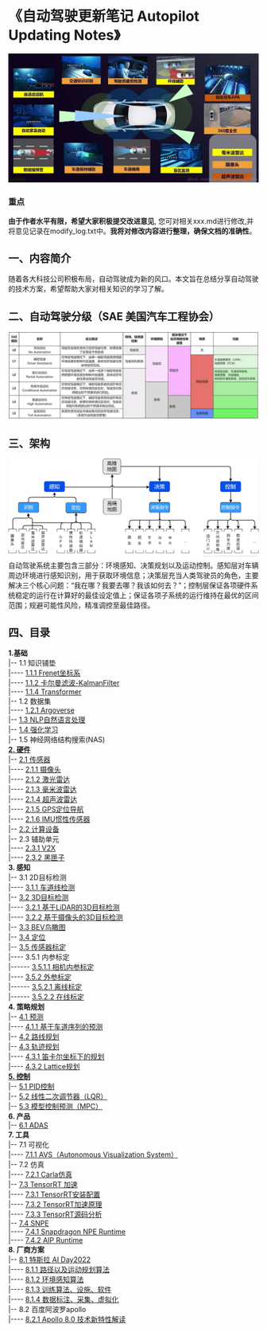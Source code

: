 # 《自动驾驶更新笔记 Autopilot Updating Notes》

![封面](./imgs/1.jpg)
### 重点
**由于作者水平有限，希望大家积极提交改进意见**, 您可对相关xxx.md进行修改,并将意见记录在modify_log.txt中。**我将对修改内容进行整理，确保文档的准确性**。

## 一、内容简介
随着各大科技公司积极布局，自动驾驶成为新的风口。本文旨在总结分享自动驾驶的技术方案，希望帮助大家对相关知识的学习了解。

## 二、自动驾驶分级（SAE 美国汽车工程协会）
![自动驾驶分级](./imgs/2.jpg)

## 三、架构
![架构](./imgs/3.jpg)
自动驾驶系统主要包含三部分：环境感知、决策规划以及运动控制。感知层对车辆周边环境进行感知识别，用于获取环境信息；决策层充当人类驾驶员的角色，主要解决三个核心问题：“我在哪？我要去哪？我该如何去？”；控制层保证各项硬件系统稳定的运行在计算好的最佳设定值上；保证各项子系统的运行维持在最优的区间范围；规避可能性风险，精准调控至最佳路径。


## 四、目录

**1.基础** \
|-- 1.1 知识铺垫 \
|---- [1.1.1 Frenet坐标系](./ch01_%E5%9F%BA%E7%A1%80/1.1%20%E7%9F%A5%E8%AF%86%E9%93%BA%E5%9E%AB/1.1.1%20Frenet%E5%9D%90%E6%A0%87%E7%B3%BB/readme.md) \
|---- [1.1.2 卡尔曼滤波-KalmanFilter](./ch01_%E5%9F%BA%E7%A1%80/1.1%20%E7%9F%A5%E8%AF%86%E9%93%BA%E5%9E%AB/1.1.2%20%E5%8D%A1%E5%B0%94%E6%9B%BC%E6%BB%A4%E6%B3%A2-KalmanFilter/readme.md) \
|---- [1.1.4 Transformer](./ch01_%E5%9F%BA%E7%A1%80/1.1%20%E7%9F%A5%E8%AF%86%E9%93%BA%E5%9E%AB/1.1.4%20Transformer/readme.md) \
|-- 1.2 数据集 \
|---- [1.2.1 Argoverse](./ch01_%E5%9F%BA%E7%A1%80/1.2%20%E6%95%B0%E6%8D%AE%E9%9B%86/1.2.1%20Argoverse.md) \
|-- [1.3 NLP自然语言处理](./ch01_%E5%9F%BA%E7%A1%80/1.3%20NLP%E8%87%AA%E7%84%B6%E8%AF%AD%E8%A8%80%E5%A4%84%E7%90%86/readme.md) \
|-- [1.4 强化学习](./ch01_%E5%9F%BA%E7%A1%80/1.4%20%E5%BC%BA%E5%8C%96%E5%AD%A6%E4%B9%A0/) \
|-- 1.5 神经网络结构搜索(NAS) \
[**2. 硬件**](./ch02_%E7%A1%AC%E4%BB%B6/README.md) \
|-- [2.1 传感器](./ch02_%E7%A1%AC%E4%BB%B6/2.1%20%E4%BC%A0%E6%84%9F%E5%99%A8/README.md) \
|---- [2.1.1 摄像头](./ch02_%E7%A1%AC%E4%BB%B6/2.1%20%E4%BC%A0%E6%84%9F%E5%99%A8/2.1.1%20%E6%91%84%E5%83%8F%E5%A4%B4.md) \
|---- [2.1.2 激光雷达](./ch02_%E7%A1%AC%E4%BB%B6/2.1%20%E4%BC%A0%E6%84%9F%E5%99%A8/2.1.2%20%E6%BF%80%E5%85%89%E9%9B%B7%E8%BE%BE.md) \
|---- [2.1.3 毫米波雷达](./ch02_%E7%A1%AC%E4%BB%B6/2.1%20%E4%BC%A0%E6%84%9F%E5%99%A8/2.1.3%20%E6%AF%AB%E7%B1%B3%E6%B3%A2%E9%9B%B7%E8%BE%BE.md) \
|---- [2.1.4 超声波雷达](./ch02_%E7%A1%AC%E4%BB%B6/2.1%20%E4%BC%A0%E6%84%9F%E5%99%A8/2.1.4%20%E8%B6%85%E5%A3%B0%E6%B3%A2%E9%9B%B7%E8%BE%BE.md) \
|---- [2.1.5 GPS定位导航](./ch02_%E7%A1%AC%E4%BB%B6/2.1%20%E4%BC%A0%E6%84%9F%E5%99%A8/2.1.5%20GPS%E5%AE%9A%E4%BD%8D%E5%AF%BC%E8%88%AA.md) \
|---- [2.1.6 IMU惯性传感器](./ch02_%E7%A1%AC%E4%BB%B6/2.1%20%E4%BC%A0%E6%84%9F%E5%99%A8/2.1.6%20IMU%E6%83%AF%E6%80%A7%E4%BC%A0%E6%84%9F%E5%99%A8.md) \
|-- [2.2 计算设备](./ch02_%E7%A1%AC%E4%BB%B6/2.2%20%E8%AE%A1%E7%AE%97%E5%8D%95%E5%85%83/README.md) \
|-- 2.3 辅助单元 \
|---- [2.3.1 V2X](./ch02_%E7%A1%AC%E4%BB%B6/2.3%20%E8%BE%85%E5%8A%A9%E5%8D%95%E5%85%83/2.3.1%20V2X.md) \
|---- [2.3.2 黑匣子](./ch02_%E7%A1%AC%E4%BB%B6/2.3%20%E8%BE%85%E5%8A%A9%E5%8D%95%E5%85%83/2.3.2%20%E9%BB%91%E5%8C%A3%E5%AD%90.md) \
**3. 感知** \
|-- 3.1 2D目标检测 \
|---- [3.1.1 车道线检测](./ch03_%E6%84%9F%E7%9F%A5/3.1%202D%20%E7%9B%AE%E6%A0%87%E6%A3%80%E6%B5%8B/3.1.1%20%E8%BD%A6%E9%81%93%E7%BA%BF%E6%A3%80%E6%B5%8B.md) \
|-- [3.2 3D目标检测](./ch03_%E6%84%9F%E7%9F%A5/3.2%203D%20%E7%9B%AE%E6%A0%87%E6%A3%80%E6%B5%8B/readme.md) \
|---- [3.2.1 基于LiDAR的3D目标检测](./ch03_%E6%84%9F%E7%9F%A5/3.2%203D%20%E7%9B%AE%E6%A0%87%E6%A3%80%E6%B5%8B/3.2.1%20%E5%9F%BA%E4%BA%8ELiDAR%E7%9A%843D%E7%9B%AE%E6%A0%87%E6%A3%80%E6%B5%8B/readme.md) \
|---- [3.2.2 基于摄像头的3D目标检测](./ch03_%E6%84%9F%E7%9F%A5/3.2%203D%20%E7%9B%AE%E6%A0%87%E6%A3%80%E6%B5%8B/3.2.2%20%E5%9F%BA%E4%BA%8E%E6%91%84%E5%83%8F%E5%A4%B4%E7%9A%843D%E7%9B%AE%E6%A0%87%E6%A3%80%E6%B5%8B/readme.md) \
|-- [3.3 BEV鸟瞰图](./ch03_%E6%84%9F%E7%9F%A5/3.3%20BEV%E9%B8%9F%E7%9E%B0%E5%9B%BE/README.md) \
|-- [3.4 定位](./ch03_%E6%84%9F%E7%9F%A5/3.4%20%E5%AE%9A%E4%BD%8D/readme.md) \
|-- [3.5 传感器标定](./ch03_%E6%84%9F%E7%9F%A5/3.5%20%E4%BC%A0%E6%84%9F%E5%99%A8%E6%A0%87%E5%AE%9A/readme.md) \
|---- 3.5.1 内参标定 \
|------ [3.5.1.1 相机内参标定](./ch03_%E6%84%9F%E7%9F%A5/3.5%20%E4%BC%A0%E6%84%9F%E5%99%A8%E6%A0%87%E5%AE%9A/3.5.1%20%E5%86%85%E5%8F%82%E6%A0%87%E5%AE%9A/3.5.1.1%20%E7%9B%B8%E6%9C%BA%E5%86%85%E5%8F%82%E6%A0%87%E5%AE%9A.md) \
|---- [3.5.2 外参标定](./ch03_%E6%84%9F%E7%9F%A5/3.5%20%E4%BC%A0%E6%84%9F%E5%99%A8%E6%A0%87%E5%AE%9A/3.5.2%20%E5%A4%96%E5%8F%82%E6%A0%87%E5%AE%9A/readme.md) \
|------ [3.5.2.1 离线标定](./ch03_%E6%84%9F%E7%9F%A5/3.5%20%E4%BC%A0%E6%84%9F%E5%99%A8%E6%A0%87%E5%AE%9A/3.5.2%20%E5%A4%96%E5%8F%82%E6%A0%87%E5%AE%9A/3.5.2.1%20%E7%A6%BB%E7%BA%BF%E6%A0%87%E5%AE%9A.md) \
|------ [3.5.2.2 在线标定](./ch03_%E6%84%9F%E7%9F%A5/3.5%20%E4%BC%A0%E6%84%9F%E5%99%A8%E6%A0%87%E5%AE%9A/3.5.2%20%E5%A4%96%E5%8F%82%E6%A0%87%E5%AE%9A/3.5.2.2%20%E5%9C%A8%E7%BA%BF%E6%A0%87%E5%AE%9A.md) \
**4. 策略规划** \
|-- [4.1 预测](./ch04_%E7%AD%96%E7%95%A5%E8%A7%84%E5%88%92/4.1%20%E9%A2%84%E6%B5%8B/readme.md) \
|---- [4.1.1 基于车道序列的预测](./ch04_%E7%AD%96%E7%95%A5%E8%A7%84%E5%88%92/4.1%20%E9%A2%84%E6%B5%8B/4.1.1%20%E5%9F%BA%E4%BA%8E%E8%BD%A6%E9%81%93%E5%BA%8F%E5%88%97%E7%9A%84%E9%A2%84%E6%B5%8B.md) \
|-- [4.2 路线规划](./ch04_%E7%AD%96%E7%95%A5%E8%A7%84%E5%88%92/4.2%20%E8%B7%AF%E7%BA%BF%E8%A7%84%E5%88%92/README.md) \
|-- [4.3 轨迹规划](./ch04_%E7%AD%96%E7%95%A5%E8%A7%84%E5%88%92/4.3%20%E8%BD%A8%E8%BF%B9%E8%A7%84%E5%88%92/readme.md) \
|---- [4.3.1 笛卡尔坐标下的规划](./ch04_%E7%AD%96%E7%95%A5%E8%A7%84%E5%88%92/4.3%20%E8%BD%A8%E8%BF%B9%E8%A7%84%E5%88%92/4.3.1%20%E7%AC%9B%E5%8D%A1%E5%B0%94%E5%9D%90%E6%A0%87%E4%B8%8B%E7%9A%84%E8%A7%84%E5%88%92.md) \
|---- [4.3.2 Lattice规划](./ch04_%E7%AD%96%E7%95%A5%E8%A7%84%E5%88%92/4.3%20%E8%BD%A8%E8%BF%B9%E8%A7%84%E5%88%92/4.3.2%20Lattice%E8%A7%84%E5%88%92.md) \
[**5. 控制**](./ch05_%E6%8E%A7%E5%88%B6/readme.md) \
|-- [5.1 PID控制](./ch05_%E6%8E%A7%E5%88%B6/5.1%20PID%E6%8E%A7%E5%88%B6.md) \
|-- [5.2 线性二次调节器（LQR）](./ch05_%E6%8E%A7%E5%88%B6/5.2%20%E7%BA%BF%E6%80%A7%E4%BA%8C%E6%AC%A1%E8%B0%83%E8%8A%82%E5%99%A8(LQR).md) \
|-- [5.3 模型控制预测（MPC）](./ch05_%E6%8E%A7%E5%88%B6/5.3%20%E6%A8%A1%E5%9E%8B%E6%8E%A7%E5%88%B6%E9%A2%84%E6%B5%8B(MPC).md) \
**6. 产品** \
|-- [6.1 ADAS](./ch06_产品/6.1%20ADAS/README.md) \
**7. 工具** \
|-- 7.1 可视化 \
|---- [7.1.1 AVS（Autonomous Visualization System）](./ch07_%E5%B7%A5%E5%85%B7/7.1%20%E5%8F%AF%E8%A7%86%E5%8C%96/7.1.1%20AVS%EF%BC%88Autonomous%20Visualization%20System%EF%BC%89/readme.md) \
|-- 7.2 仿真 \
|---- [7.2.1 Carla仿真](./ch07_%E5%B7%A5%E5%85%B7/7.2%20%E4%BB%BF%E7%9C%9F/7.2.1%20Carla%E4%BB%BF%E7%9C%9F/readme.md) \
|-- [7.3 TensorRT 加速](./ch07_%E5%B7%A5%E5%85%B7/7.3%20TensorRT%E5%8A%A0%E9%80%9F/readme.md) \
|---- [7.3.1 TensorRT安装配置](./ch07_%E5%B7%A5%E5%85%B7/7.3%20TensorRT%E5%8A%A0%E9%80%9F/7.3.1%20TensorRT%E5%AE%89%E8%A3%85%E9%85%8D%E7%BD%AE.md) \
|---- [7.3.2 TensorRT加速原理](./ch07_%E5%B7%A5%E5%85%B7/7.3%20TensorRT%E5%8A%A0%E9%80%9F/7.3.2%20TensorRT%E5%8A%A0%E9%80%9F%E5%8E%9F%E7%90%86.md) \
|---- [7.3.3 TensorRT源码分析](./ch07_%E5%B7%A5%E5%85%B7/7.3%20TensorRT%E5%8A%A0%E9%80%9F/7.3.3%20TensorRT%E6%BA%90%E7%A0%81%E5%88%86%E6%9E%90.md) \
|-- [7.4 SNPE](./ch07_%E5%B7%A5%E5%85%B7/7.4%20SNPE/readme.md) \
|---- [7.4.1 Snapdragon NPE Runtime](./ch07_%E5%B7%A5%E5%85%B7/7.4%20SNPE/7.4.2%20Snapdragon%20NPE%20Runtime.md) \
|---- [7.4.2 AIP Runtime](./ch07_%E5%B7%A5%E5%85%B7/7.4%20SNPE/7.4.1%20AIP%20Runtime.md) \
**8. 厂商方案** \
|-- [8.1 特斯拉 AI Day2022](./ch08_%E5%8E%82%E5%95%86%E6%96%B9%E6%A1%88/8.1%20%E7%89%B9%E6%96%AF%E6%8B%89%20AI%20Day2022/README.md) \
|---- [8.1.1 路径以及运动规划算法](./ch08_%E5%8E%82%E5%95%86%E6%96%B9%E6%A1%88/8.1%20%E7%89%B9%E6%96%AF%E6%8B%89%20AI%20Day2022/8.1.1%20%E8%B7%AF%E5%BE%84%E4%BB%A5%E5%8F%8A%E8%BF%90%E5%8A%A8%E8%A7%84%E5%88%92%E7%AE%97%E6%B3%95.md) \
|---- [8.1.2 环境感知算法](./ch08_%E5%8E%82%E5%95%86%E6%96%B9%E6%A1%88/8.1%20%E7%89%B9%E6%96%AF%E6%8B%89%20AI%20Day2022/8.1.2%20%E7%8E%AF%E5%A2%83%E6%84%9F%E7%9F%A5%E7%AE%97%E6%B3%95.md) \
|---- [8.1.3 训练算法、设施、软件](./ch08_%E5%8E%82%E5%95%86%E6%96%B9%E6%A1%88/8.1%20%E7%89%B9%E6%96%AF%E6%8B%89%20AI%20Day2022/8.1.3%20%E8%AE%AD%E7%BB%83%E7%AE%97%E6%B3%95%E3%80%81%E8%AE%BE%E6%96%BD%E3%80%81%E8%BD%AF%E4%BB%B6.md) \
|---- [8.1.4 数据标注、采集、虚拟化](./ch08_%E5%8E%82%E5%95%86%E6%96%B9%E6%A1%88/8.1%20%E7%89%B9%E6%96%AF%E6%8B%89%20AI%20Day2022/8.1.4%20%E6%95%B0%E6%8D%AE%E6%A0%87%E6%B3%A8%E3%80%81%E9%87%87%E9%9B%86%E3%80%81%E8%99%9A%E6%8B%9F%E5%8C%96.md) \
|-- 8.2 百度阿波罗apollo \
|---- [8.2.1 Apollo 8.0 技术新特性解读](./ch08_%E5%8E%82%E5%95%86%E6%96%B9%E6%A1%88/8.2%20%E7%99%BE%E5%BA%A6%E9%98%BF%E6%B3%A2%E7%BD%97apollo/8.2.1%20Apollo%208.0%20%E6%8A%80%E6%9C%AF%E6%96%B0%E7%89%B9%E6%80%A7%E8%A7%A3%E8%AF%BB.md)


